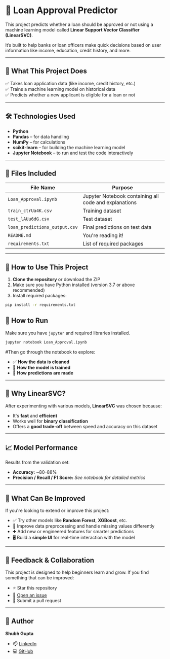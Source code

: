 # 🏦 Loan Approval Predictor

This project predicts whether a loan should be approved or not using a machine learning model called **Linear Support Vector Classifier (LinearSVC)**.

It’s built to help banks or loan officers make quick decisions based on user information like income, education, credit history, and more.

---

## 📌 What This Project Does

✅ Takes loan application data (like income, credit history, etc.)  
✅ Trains a machine learning model on historical data  
✅ Predicts whether a new applicant is eligible for a loan or not

---

## 🛠️ Technologies Used

- **Python**
- **Pandas** – for data handling
- **NumPy** – for calculations
- **scikit-learn** – for building the machine learning model
- **Jupyter Notebook** – to run and test the code interactively

---

## 📂 Files Included

| File Name                  | Purpose                                  |
|---------------------------|-------------------------------------------|
| `Loan_Approval.ipynb`     | Jupyter Notebook containing all code and explanations |
| `train_ctrUa4K.csv`       | Training dataset                          |
| `test_lAUu6dG.csv`        | Test dataset                              |
| `loan_predictions_output.csv` | Final predictions on test data      |
| `README.md`               | You're reading it!                        |
| `requirements.txt`        | List of required packages      |

---

## 🚀 How to Use This Project

1. **Clone the repository** or download the ZIP
2. Make sure you have Python installed (version 3.7 or above recommended)
3. Install required packages:

```bash
pip install -r requirements.txt
```
## 🚀 How to Run

Make sure you have `jupyter` and required libraries installed.

```bash
jupyter notebook Loan_Approval.ipynb
```

#Then go through the notebook to explore:

- ✅ **How the data is cleaned**
- 🧪 **How the model is trained**
- 🔮 **How predictions are made**

---

## 🧠 Why LinearSVC?

After experimenting with various models, **LinearSVC** was chosen because:

- It's **fast** and **efficient**
- Works well for **binary classification**
- Offers a **good trade-off** between speed and accuracy on this dataset

---

## 📈 Model Performance

Results from the validation set:

- **Accuracy:** ~80–88%
- **Precision / Recall / F1 Score:** _See notebook for detailed metrics_

---

## 🔧 What Can Be Improved

If you're looking to extend or improve this project:

- ✅ Try other models like **Random Forest**, **XGBoost**, etc.
- 🧹 Improve data preprocessing and handle missing values differently
- ➕ Add new or engineered features for smarter predictions
- 🖥️ Build a **simple UI** for real-time interaction with the model

---

## 💬 Feedback & Collaboration

This project is designed to help beginners learn and grow. If you find something that can be improved:

- ⭐ Star this repository
- 🐛 [Open an issue](#)
- 🤝 Submit a pull request

---

## 👤 Author

**Shubh Gupta**

- 📫 [LinkedIn](#)
- 💻 [GitHub](#)
